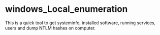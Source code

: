 # windows_Local_enumeration
This is a quick tool to get systeminfo, installed software, running services, users and dump NTLM hashes on computer. 
